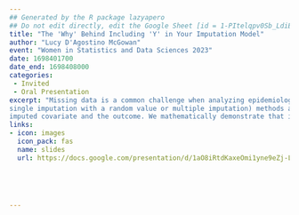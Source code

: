 ```yaml
---
## Generated by the R package lazyapero
## Do not edit directly, edit the Google Sheet [id = 1-PItelqpv0Sb_LdiEDqb8O3D_Roii5nVTL07IRVbRtA]
title: "The 'Why' Behind Including 'Y' in Your Imputation Model"
author: "Lucy D'Agostino McGowan"
event: "Women in Statistics and Data Sciences 2023"
date: 1698401700
date_end: 1698408000
categories:
 - Invited
 - Oral Presentation
excerpt: "Missing data is a common challenge when analyzing epidemiological data, and imputation is often used to address this issue. In this talk, we investigate the scenario where covariates used in an analysis have missingness and will be imputed. There are recommendations to include the ultimate outcome in the imputation model for missing covariates, but it's not necessarily clear when this recommendation holds and why this is true. We examine deterministic imputation (i.e., single imputation where the imputed values are treated as fixed) and stochastic imputation (i.e.,
single imputation with a random value or multiple imputation) methods and their implications for estimating the relationship between the
imputed covariate and the outcome. We mathematically demonstrate that including the outcome variable in imputation models is not just a recommendation but a requirement to achieve unbiased results when using stochastic imputation methods. Moreover, we dispel common misconceptions about deterministic imputation models and demonstrate why the outcome should not be included in these models. This talk aims to bridge the gap between imputation in theory and practice, providing mathematical derivations to explain common statistical recommendations. We offer a better understanding of the considerations involved in imputing missing covariates and emphasize when it is necessary to include the outcome variable in the imputation model."
links:
- icon: images
  icon_pack: fas
  name: slides
  url: https://docs.google.com/presentation/d/1aO8iRtdKaxeOmi1yne9eZj-LFQVsKc5Dnov4fIdZRW0/edit?usp=sharing





---
```

